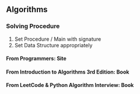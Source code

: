 ## Algorithms

### Solving Procedure
1. Set Procedure / Main with signature
2. Set Data Structure appropriately


#### From Programmers: Site
#### From Introduction to Algorithms 3rd Edition: Book
#### From LeetCode & Python Algorithm Interview: Book
